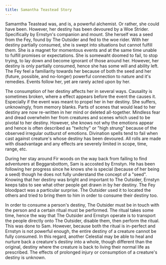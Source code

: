 ```yaml
---
title: Samantha Teastead Story
---
```


Samamtha Teastead was, and is, a powerful alchemist. Or rather, she could have been. However, her destiny has been devoured by a Woe Strider. Specifically by Ernstyn's companion and mount. She herself was a seed from the Fey, found by The Outsider and fed to the woe rider. With her destiny partially consumed, she is swept into situations but cannot fulfill them. She is a magnet for momentous events and at the same time unable to fulfill promises or expectations. She is somewaht doomed to fail, to stop trying, to lay down and become ignorant of those around her. However, her destiny is only partially consumed, hence she has some will and ability left. The Fey feel a familiarity towards her because of both the seed and her (future, possible, and no-longer) powerful connection to nature and it's remedies. Events follow her, yet are rarely acted upon by her. 

The consumption of her destiny affects her in several ways. Causality is sometimes broken, where a effect appears before the event the causes it. Especially if the event was meant to propel her in her destiny. She suffers, unknowingly, from memory blanks. Parts of scenes that would lead to her destiny are now re-written in her mind or deleted all-together. Mindless fear and dread overwhelm her from creatures and scenes which used to be pivotal to her destiny. However, she knows not why the emotions appear and hence is often described as "twitchy" or "high strung" because of the observed irregular outburst of emotions. Divination spells tend to fail when cast against creature's whose destiny has been devoured. All rolls are made with disadvantage and any effects are severely limited in scope, time, range, etc.

During her stay around Fir woods on the way back from failing to find adventurers at Beggarsbottom, Sam is accosted by Ernstyn. He has been following her progress since he knows she is special (because of her being a seed) though he does not fully understand the concept of a "seed". Knowing that her destiny was bright and important to The Outsider, Ernstyn keeps tabs to see what other people get drawn in by her destiny. The Fey bloodpact was a particular surprise. The Outsider used it to located the others and tried to bring them to him in order to consume their destiny too.

In order to consume a person's destiny, The Outsider must be in touch with the person and a certain ritual must be performed. The ritual takes some time, hence the way that The Outsider and Ernstyn operate is to transport the people directly onto The Outsider, disable them, then perform the ritual. This was done to Sam. However, because both the ritual is in-perfect and Ernstyn is not powerful enough, the entire destiny of a creature cannot be fully consumed. In this regard, another Celestial may be able to heal and nurture back a creature's destiny into a whole, though different than the original, destiny where the creature is back to living their normal life as prescribed. The effects of prolonged injury or consumption of a creature's destiny is unknown.

